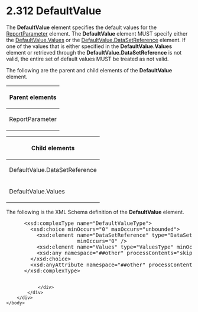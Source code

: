 <html dir="LTR" xmlns:mshelp="http://msdn.microsoft.com/mshelp" xmlns:ddue="http://ddue.schemas.microsoft.com/authoring/2003/5" xmlns:xlink="http://www.w3.org/1999/xlink" xmlns:tool="http://www.microsoft.com/tooltip">
    <head>
        <meta http-equiv="Content-Type" content="text/html; CHARSET=utf-8"></meta>
        <meta name="save" content="history"></meta>
        <title>2.312 DefaultValue</title>
        <xml>
            <mshelp:toctitle title="2.312 DefaultValue"></mshelp:toctitle>
            <mshelp:rltitle title="[MS-RDL]: DefaultValue"></mshelp:rltitle>
            <mshelp:keyword index="A" term="c3ccf500-98a5-438c-8e4f-fc5cc4b8d508"></mshelp:keyword>
            <mshelp:attr name="DCSext.ContentType" value="open specification"></mshelp:attr>
            <mshelp:attr name="AssetID" value="c3ccf500-98a5-438c-8e4f-fc5cc4b8d508"></mshelp:attr>
            <mshelp:attr name="TopicType" value="kbRef"></mshelp:attr>
            <mshelp:attr name="DCSext.Title" value="[MS-RDL]: DefaultValue" />
        </xml>
    </head>
    <body>
        <div id="header">
            <h1 class="heading">2.312 DefaultValue</h1>
        </div>
        <div id="mainSection">
            <div id="mainBody">
                <div id="allHistory" class="saveHistory"></div>
                <div id="sectionSection0" class="section" name="collapseableSection">
                    

<p>The <b>DefaultValue</b> element specifies the default values
for the <a href="7c3f4c83-9172-48db-94c1-693295c5d623.md">ReportParameter</a>
element. The <b>DefaultValue</b> element MUST specify either the <a href="4c69a8c1-f774-447a-8daf-eda53988089d.md">DefaultValue.Values</a> or the
<a href="0755092e-7552-4160-a554-c5ba3815188a.md">DefaultValue.DataSetReference</a>
element. If one of the values that is either specified in the <b>DefaultValue.Values</b>
element or retrieved through the <b>DefaultValue.DataSetReference</b> is not
valid, the entire set of default values MUST be treated as not valid.</p>

<p>The following are the parent and child elements of the <b>DefaultValue</b>
element.</p>

<table>
 <thead>
  <tr>
   <th>
   <p>Parent elements</p>
   </th>
  </tr>
 </thead>
 <tr>
  <td>
  <p>ReportParameter</p>
  </td>
 </tr>
</table>

<p> </p>

<table>
 <thead>
  <tr>
   <th>
   <p>Child elements</p>
   </th>
  </tr>
 </thead>
 <tr>
  <td>
  <p>DefaultValue.DataSetReference</p>
  </td>
 </tr>
 <tr>
  <td>
  <p>DefaultValue.Values</p>
  </td>
 </tr>
</table>

<p>The following is the XML Schema definition of the <b>DefaultValue</b>
element.</p>

<dl>
<dd>
<div><pre> &lt;xsd:complexType name=&quot;DefaultValueType&quot;&gt;
   &lt;xsd:choice minOccurs=&quot;0&quot; maxOccurs=&quot;unbounded&quot;&gt;
     &lt;xsd:element name=&quot;DataSetReference&quot; type=&quot;DataSetReferenceType&quot; 
                  minOccurs=&quot;0&quot; /&gt;
     &lt;xsd:element name=&quot;Values&quot; type=&quot;ValuesType&quot; minOccurs=&quot;0&quot; /&gt;
     &lt;xsd:any namespace=&quot;##other&quot; processContents=&quot;skip&quot; /&gt;
   &lt;/xsd:choice&gt;
   &lt;xsd:anyAttribute namespace=&quot;##other&quot; processContents=&quot;skip&quot; /&gt;
 &lt;/xsd:complexType&gt;
  
</pre></div>
</dd></dl>


                </div>
            </div>
        </div>
    </body>
</html>